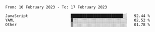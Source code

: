 <!--START_SECTION:waka-->

```text
From: 10 February 2023 - To: 17 February 2023

JavaScript                   ███████████████████████░░   92.44 %
YAML                         ▓░░░░░░░░░░░░░░░░░░░░░░░░   02.52 %
Other                        ▒░░░░░░░░░░░░░░░░░░░░░░░░   01.78 %
```

<!--END_SECTION:waka-->
